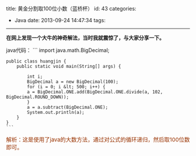 title: 黄金分割取100位小数（蓝桥杯）
id: 43
categories:
  - Java
date: 2013-09-24 14:47:34
tags:
---

**在网上发现一个大牛的神奇解法，当时我就震惊了，与大家分享一下。**

java代码：
	```
	import java.math.BigDecimal;

	public class huangjin {
		public static void main(String[] args) {

			int i;
			BigDecimal a = new BigDecimal(100);
			for (i = 0; i &lt; 500; i++) {
			a = BigDecimal.ONE.add(BigDecimal.ONE.divide(a, 102, BigDecimal.ROUND_DOWN));
			}
			a = a.subtract(BigDecimal.ONE);
			System.out.println(a);
		}
	}
	```
<span style="color: #993300; font-size: 15px;">解析：这是使用了java的大数方法，通过对公式的循环递归，然后取100位数即可。</span>

